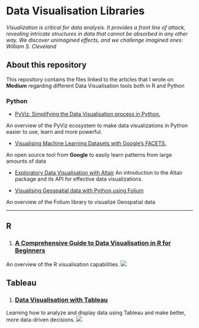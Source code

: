 # Data Visualisation Libraries

*Visualization is critical for data analysis. It provides a front line of attack, revealing intricate structures in data that cannot be absorbed in any other way. We discover unimagined effects, and we challenge imagined ones:
William S. Cleveland*

## About this repository 
This repository contains the files linked to the articles that I wrote on **Medium** regarding different Data Visualisation tools both in R and Python


### Python
* [PyViz: Simplifying the Data Visualisation process in Python.](https://towardsdatascience.com/pyviz-simplifying-the-data-visualisation-process-in-python-1b6d2cb728f1)
 
An overview of the PyViz ecosystem to make data visualizations in Python easier to use, learn and more powerful.

 
* [Visualising Machine Learning Datasets with Google’s  FACETS.](https://towardsdatascience.com/visualising-machine-learning-datasets-with-googles-facets-462d923251b3)

An open source tool from  **Google**  to easily learn patterns from large amounts of data

* [Exploratory Data Visualisation with Altair](https://medium.com/analytics-vidhya/exploratory-data-visualisation-with-altair-b8d85494795c)
An introduction to the Altair package and its API for effective data visualizations.


* [Visualising Geospatial data with Python using Folium](https://medium.com/datadriveninvestor/visualising-geospatial-data-with-python-d3b1c519f31)

An overview of the Folium library to visualize Geospatial data


---
## R
1. ### [A Comprehensive Guide to Data Visualisation in R for Beginners](https://towardsdatascience.com/a-guide-to-data-visualisation-in-r-for-beginners-ef6d41a34174)

An overview of the R visualisation capabilities.
![](https://github.com/parulnith/Data-Visualisation-libraries/blob/master/Data-Visualisation-with-R/Multiple%20charts/multiple%20charts.png)

## Tableau

1. ### [Data Visualisation with Tableau](https://www.datacamp.com/community/tutorials/data-visualisation-tableau)

Learning  how to analyze and display data using Tableau and make better, more data-driven decisions.
![](https://github.com/parulnith/Data-Visualisation-libraries/blob/master/Data%20Visualisation%20with%20Tableau/%20images%20and%20gifs/Emphasize%20the%20Results%20/adding%20color%5C.png)
